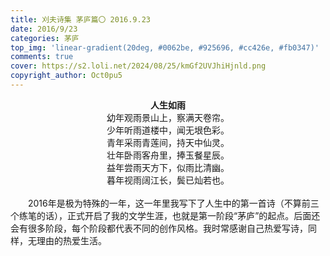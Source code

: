 ```yaml
---
title: 刈夫诗集 茅庐篇〇 2016.9.23
date: 2016/9/23
categories: 茅庐
top_img: 'linear-gradient(20deg, #0062be, #925696, #cc426e, #fb0347)'
comments: true
cover: https://s2.loli.net/2024/08/25/kmGf2UVJhiHjnld.png
copyright_author: Oct0pu5
---
```


<center>
<b>人生如雨</b><br>
幼年观雨景山上，察满天卷帘。<br>
少年听雨道楼中，闻无垠色彩。<br>
青年采雨青莲间，持天中仙灵。<br>
壮年卧雨客舟里，捧玉餐星辰。<br>
益年尝雨天方下，似雨比清幽。<br>
暮年视雨阔江长，鬓已灿若也。<br>
</center>
<br>
&ensp;&ensp;&ensp;&ensp;2016年是极为特殊的一年，这一年里我写下了人生中的第一首诗（不算前三个练笔的话），正式开启了我的文学生涯，也就是第一阶段“茅庐”的起点。后面还会有很多阶段，每个阶段都代表不同的创作风格。我时常感谢自己热爱写诗，同样，无理由的热爱生活。